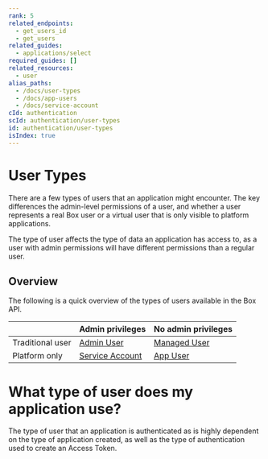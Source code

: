 ```yaml
---
rank: 5
related_endpoints:
  - get_users_id
  - get_users
related_guides:
  - applications/select
required_guides: []
related_resources:
  - user
alias_paths:
  - /docs/user-types
  - /docs/app-users
  - /docs/service-account
cId: authentication
scId: authentication/user-types
id: authentication/user-types
isIndex: true
---
```

# User Types

There are a few types of users that an application might encounter. The key differences the admin-level permissions of a user, and whether a user represents a real Box user or a virtual user that is only visible to platform applications.

The type of user affects the type of data an application has access to, as a user with admin permissions will have different permissions than a regular user.

## Overview

<!-- markdownlint-disable line-length -->

The following is a quick overview of the types of users available in the Box API.

|                  | Admin privileges                   | No admin privileges          |
| ---------------- | ---------------------------------- | ---------------------------- |
| Traditional user | [Admin User][admin-user]           | [Managed User][managed-user] |
| Platform only    | [Service Account][service-account] | [App User][app-user]         |

<!-- markdownlint-enable line-length -->

<Message>

# What type of user does my application use?

The type of user that an application is authenticated as is highly dependent on the type of application created, as well as the type of authentication used to create an Access Token.

</Message>

[admin-user]: guide://authentication/user-types/managed-users/#admin--co-admin-roles

[service-account]: guide://authentication/user-types/app-users/#service-accounts

[managed-user]: guide://authentication/user-types/managed-users

[app-user]: guide://authentication/user-types/app-users
